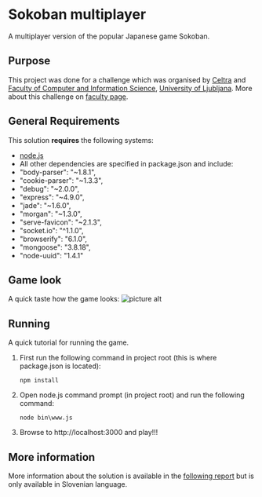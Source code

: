 # Sokoban multiplayer
A multiplayer version of the popular Japanese game Sokoban.

## Purpose
This project was done for a challenge which was organised by [Celtra](http://www.celtra.com/) and [Faculty of Computer and Information Science](http://www.fri.uni-lj.si/en/), [University of Ljubljana](http://www.uni-lj.si/eng/). More about this challenge on [faculty page](http://www.fri.uni-lj.si/si/raziskave/studentski_izzivi/celtrin_izziv/).

## General Requirements
This solution **requires** the following systems:
* [node.js](http://nodejs.org/)
* All other dependencies are specified in package.json and include:
 * "body-parser": "~1.8.1",
 * "cookie-parser": "~1.3.3",
 * "debug": "~2.0.0",
 * "express": "~4.9.0",
 * "jade": "~1.6.0",
 * "morgan": "~1.3.0",
 * "serve-favicon": "~2.1.3",
 * "socket.io": "^1.1.0",
 * "browserify": "6.1.0",
 * "mongoose": "3.8.18",
 * "node-uuid": "1.4.1"

## Game look
A quick taste how the game looks:
![picture alt](https://wv0klg.dm2304.livefilestore.com/y2pR2S8gJ62E8gR8oAj-Ttp3P0suIl9cK-Wzf_hR1K1lMA4yFSfPFk8htOYNV60r3kCyFrb3_MDNpy4n23XlYO-YtgucDPZJxjEqef07wVhD6E/sokoban_application.png?psid=1 "Sokoban multiplayer game")

## Running
A quick tutorial for running the game.

1. First run the following command in project root (this is where package.json is located):
   ```
   npm install
   ```
2. Open node.js command prompt (in project root) and run the following command:
   ```
   node bin\www.js
   ```

3. Browse to http://localhost:3000 and play!!!

## More information
More information about the solution is available in the [following report](https://onedrive.live.com/redir?resid=3CA18FAC4B5A16DF%2170265) but is only available in Slovenian language.
